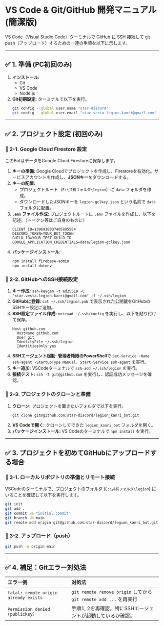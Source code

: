 # VS Code & Git/GitHub 開発マニュアル (簡潔版)

VS Code（Visual Studio Code）ターミナルで GitHub に SSH 接続して git push（アップロード）するための一連の手順を以下に示します。

---

## ✅ 1. 準備 (PC初回のみ)

1.  **インストール:**
    *   Git
    *   VS Code
    *   Node.js
2.  **Git初期設定:** ターミナルで以下を実行。
    ```bash
    git config --global user.name "star-discord"
    git config --global user.email "star.vesta.legion.kanri@gmail.com"
    ```
---
## ✅ 2. プロジェクト設定 (初回のみ)
### 🔹 2-1. Google Cloud Firestore 設定
このBotはデータをGoogle Cloud Firestoreに保存します。
1.  **キーの準備:** Google Cloudでプロジェクトを作成し、Firestoreを有効化。サービスアカウントを作成し、**JSONキー**をダウンロードする。
2.  **キーの配置:**
    *   プロジェクトルート（`E:\共有フォルダ\legion`）に `data` フォルダを作成。
    *   ダウンロードしたJSONキーを `legion-gclkey.json` という名前で `data` フォルダに配置。
3.  **`.env` ファイル作成:** プロジェクトルートに `.env` ファイルを作成し、以下を記述。（トークン等はご自身のものに）
    ```
    CLIENT_ID=1396938937485885584
    DISCORD_TOKEN=YOUR_BOT_TOKEN
    GUILD_ID=YOUR_TEST_GUILD_ID
    GOOGLE_APPLICATION_CREDENTIALS=data/legion-gclkey.json
    ```
4.  **パッケージインストール:**
    ```bash
    npm install firebase-admin
    npm install dotenv
    ```
### 🔹 2-2. GitHubへのSSH接続設定
1.  **キー作成:** `ssh-keygen -t ed25519 -C "star.vesta.legion.kanri@gmail.com" -f ~/.ssh/legion`
2.  **GitHubに登録:** `cat ~/.ssh/legion.pub` で表示された公開鍵をGitHubのSSHキー設定に追加。
3.  **SSH設定ファイル作成:** `notepad ~/.ssh/config` を実行し、以下を貼り付けて保存。
    ```
    Host github.com
      HostName github.com
      User git
      IdentityFile ~/.ssh/legion
      IdentitiesOnly yes
    ```
4.  **SSHエージェント起動:** **管理者権限のPowerShell**で `Set-Service -Name ssh-agent -StartupType Manual; Start-Service ssh-agent` を実行。
5.  **キー追加:** VSCodeターミナルで `ssh-add ~/.ssh/legion` を実行。
6.  **接続テスト:** `ssh -T git@github.com` を実行し、認証成功メッセージを確認。

### 🔹 2-3. プロジェクトのクローンと準備
1.  **クローン:** プロジェクトを置きたいフォルダで以下を実行。
    ```bash
    git clone git@github.com:star-discord/legion_kanri_bot.git
    ```
2.  **VS Codeで開く:** クローンしてできた `legion_kanri_bot` フォルダを開く。
3.  **パッケージインストール:** VS Codeのターミナルで `npm install` を実行。

---

## ✅ 3. プロジェクトを初めてGitHubにアップロードする場合

### 🔹 3-1. ローカルリポジトリの準備とリモート接続
VSCodeのターミナルで、プロジェクトのフォルダ (`E:\共有フォルダ\legion`) にいることを確認して以下を実行します。
```bash
git init
git add .
git commit -m "initial commit"
git branch -M main
git remote add origin git@github.com:star-discord/legion_kanri_bot.git
```

### 🔹 3-2. アップロード（push）
```bash
git push -u origin main
```

---

## ✅ 4. 補足：Gitエラー対処法

| エラー例 | 対処法 |
| :--- | :--- |
| `fatal: remote origin already exists` | `git remote remove origin` してから `git remote add ...` を再実行 |
| `Permission denied (publickey)` | 手順1, 2を再確認。特にSSHエージェントが起動しているか確認。 |